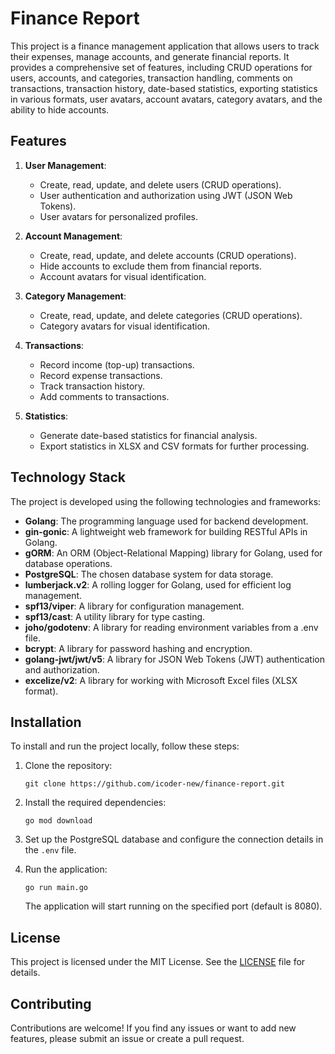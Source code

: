 # Finance Report

This project is a finance management application that allows users to track their expenses, manage accounts, and generate financial reports. It provides a comprehensive set of features, including CRUD operations for users, accounts, and categories, transaction handling, comments on transactions, transaction history, date-based statistics, exporting statistics in various formats, user avatars, account avatars, category avatars, and the ability to hide accounts.

## Features

1. **User Management**:
   - Create, read, update, and delete users (CRUD operations).
   - User authentication and authorization using JWT (JSON Web Tokens).
   - User avatars for personalized profiles.

2. **Account Management**:
   - Create, read, update, and delete accounts (CRUD operations).
   - Hide accounts to exclude them from financial reports.
   - Account avatars for visual identification.

3. **Category Management**:
   - Create, read, update, and delete categories (CRUD operations).
   - Category avatars for visual identification.

4. **Transactions**:
   - Record income (top-up) transactions.
   - Record expense transactions.
   - Track transaction history.
   - Add comments to transactions.

5. **Statistics**:
   - Generate date-based statistics for financial analysis.
   - Export statistics in XLSX and CSV formats for further processing.

## Technology Stack

The project is developed using the following technologies and frameworks:

- **Golang**: The programming language used for backend development.
- **gin-gonic**: A lightweight web framework for building RESTful APIs in Golang.
- **gORM**: An ORM (Object-Relational Mapping) library for Golang, used for database operations.
- **PostgreSQL**: The chosen database system for data storage.
- **lumberjack.v2**: A rolling logger for Golang, used for efficient log management.
- **spf13/viper**: A library for configuration management.
- **spf13/cast**: A utility library for type casting.
- **joho/godotenv**: A library for reading environment variables from a .env file.
- **bcrypt**: A library for password hashing and encryption.
- **golang-jwt/jwt/v5**: A library for JSON Web Tokens (JWT) authentication and authorization.
- **excelize/v2**: A library for working with Microsoft Excel files (XLSX format).

## Installation

To install and run the project locally, follow these steps:

1. Clone the repository:

   ```shell
   git clone https://github.com/icoder-new/finance-report.git
   ```

2. Install the required dependencies:

   ```shell
   go mod download
   ```

3. Set up the PostgreSQL database and configure the connection details in the `.env` file.

4. Run the application:

   ```shell
   go run main.go
   ```

   The application will start running on the specified port (default is 8080).

## License

This project is licensed under the MIT License. See the [LICENSE](https://github.com/icoder-new/reporter/blob/main/LICENSE) file for details.

## Contributing

Contributions are welcome! If you find any issues or want to add new features, please submit an issue or create a pull request.